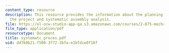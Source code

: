 ```yaml
---
content_type: resource
description: This resource provides the information about the planning process for
  the project and systematic assembly analysis.
file: https://ol-ocw-studio-app-qa.s3.amazonaws.com/courses/2-875-mechanical-assembly-and-its-role-in-product-development-fall-2004/dd768b21f5003f723bfae1bfdce0f16f_systematc_proces.pdf
file_type: application/pdf
resourcetype: Document
title: systematc_proces.pdf
uid: dd768b21-f500-3f72-3bfa-e1bfdce0f16f
---
```

